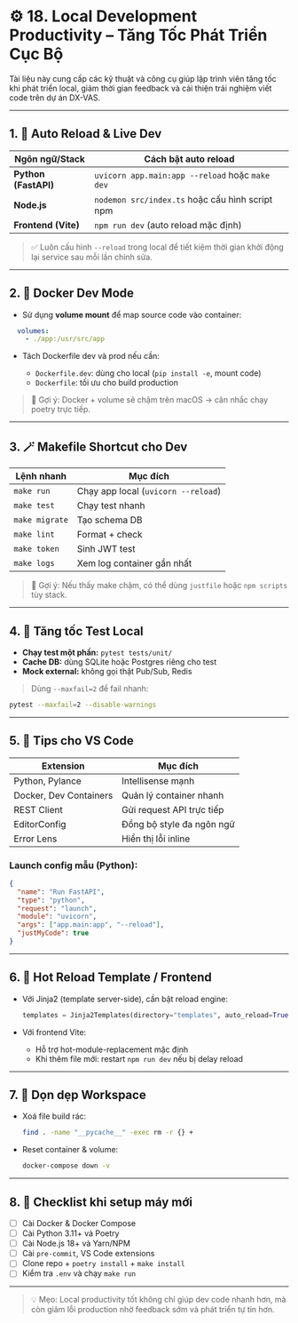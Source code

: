 # ⚙️ 18. Local Development Productivity – Tăng Tốc Phát Triển Cục Bộ

Tài liệu này cung cấp các kỹ thuật và công cụ giúp lập trình viên tăng tốc khi phát triển local, giảm thời gian feedback và cải thiện trải nghiệm viết code trên dự án DX-VAS.

---

## 1. 🚀 Auto Reload & Live Dev

| Ngôn ngữ/Stack   | Cách bật auto reload                       |
|------------------|--------------------------------------------|
| **Python (FastAPI)** | `uvicorn app.main:app --reload` hoặc `make dev` |
| **Node.js**      | `nodemon src/index.ts` hoặc cấu hình script npm |
| **Frontend (Vite)**| `npm run dev` (auto reload mặc định)         |

> ✅ Luôn cấu hình `--reload` trong local để tiết kiệm thời gian khởi động lại service sau mỗi lần chỉnh sửa.

---

## 2. 🐳 Docker Dev Mode

- Sử dụng **volume mount** để map source code vào container:
```yaml
  volumes:
    - ./app:/usr/src/app
```

* Tách Dockerfile dev và prod nếu cần:

  * `Dockerfile.dev`: dùng cho local (`pip install -e`, mount code)
  * `Dockerfile`: tối ưu cho build production

> 🔄 Gợi ý: Docker + volume sẽ chậm trên macOS → cân nhắc chạy poetry trực tiếp.

---

## 3. 🪄 Makefile Shortcut cho Dev

| Lệnh nhanh     | Mục đích                            |
| -------------- | ----------------------------------- |
| `make run`     | Chạy app local (`uvicorn --reload`) |
| `make test`    | Chạy test nhanh                     |
| `make migrate` | Tạo schema DB                       |
| `make lint`    | Format + check                      |
| `make token`   | Sinh JWT test                       |
| `make logs`    | Xem log container gần nhất          |

> 🧠 Gợi ý: Nếu thấy make chậm, có thể dùng `justfile` hoặc `npm scripts` tùy stack.

---

## 4. 🧪 Tăng tốc Test Local

* **Chạy test một phần:** `pytest tests/unit/`
* **Cache DB:** dùng SQLite hoặc Postgres riêng cho test
* **Mock external:** không gọi thật Pub/Sub, Redis

> Dùng `--maxfail=2` để fail nhanh:

```bash
pytest --maxfail=2 --disable-warnings
```

---

## 5. 🧠 Tips cho VS Code

| Extension              | Mục đích                  |
| ---------------------- | ------------------------- |
| Python, Pylance        | Intellisense mạnh         |
| Docker, Dev Containers | Quản lý container nhanh   |
| REST Client            | Gửi request API trực tiếp |
| EditorConfig           | Đồng bộ style đa ngôn ngữ |
| Error Lens             | Hiển thị lỗi inline       |

### Launch config mẫu (Python):

```json
{
  "name": "Run FastAPI",
  "type": "python",
  "request": "launch",
  "module": "uvicorn",
  "args": ["app.main:app", "--reload"],
  "justMyCode": true
}
```

---

## 6. 🔄 Hot Reload Template / Frontend

* Với Jinja2 (template server-side), cần bật reload engine:

  ```python
  templates = Jinja2Templates(directory="templates", auto_reload=True)
  ```

* Với frontend Vite:

  * Hỗ trợ hot-module-replacement mặc định
  * Khi thêm file mới: restart `npm run dev` nếu bị delay reload

---

## 7. 📁 Dọn dẹp Workspace

* Xoá file build rác:

  ```bash
  find . -name "__pycache__" -exec rm -r {} +
  ```
* Reset container & volume:

  ```bash
  docker-compose down -v
  ```

---

## 8. 📌 Checklist khi setup máy mới

* [ ] Cài Docker & Docker Compose
* [ ] Cài Python 3.11+ và Poetry
* [ ] Cài Node.js 18+ và Yarn/NPM
* [ ] Cài `pre-commit`, VS Code extensions
* [ ] Clone repo + `poetry install` + `make install`
* [ ] Kiểm tra `.env` và chạy `make run`

---

> 💡 Mẹo: Local productivity tốt không chỉ giúp dev code nhanh hơn, mà còn giảm lỗi production nhờ feedback sớm và phát triển tự tin hơn.
